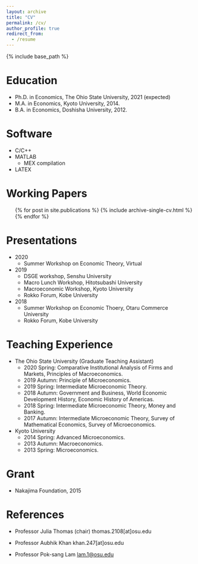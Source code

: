 ```yaml
---
layout: archive
title: "CV"
permalink: /cv/
author_profile: true
redirect_from:
  - /resume
---
```


{% include base_path %}

Education
======
* Ph.D. in Economics, The Ohio State University, 2021 (expected)
* M.A. in Economics, Kyoto University, 2014.
* B.A. in Economics, Doshisha University, 2012.

  
Software
======
* C/C++
* MATLAB
  * MEX compilation
* LATEX

Working Papers
======
  <ul>{% for post in site.publications %}
    {% include archive-single-cv.html %}
  {% endfor %}</ul>
  
Presentations
======
* 2020
  * Summer Workshop on Economic Theory, Virtual
* 2019
  * DSGE workshop, Senshu University
  * Macro Lunch Workshop, Hitotsubashi University
  * Macroeconomic Workshop, Kyoto University
  * Rokko Forum, Kobe University
* 2018
  * Summer Workshop on Economic Thoery, Otaru Commerce University
  * Rokko Forum, Kobe University
  
Teaching Experience
======
* The Ohio State University (Graduate Teaching Assistant)
  * 2020 Spring: Comparative Institutional Analysis of Firms and Markets, Principles of Macroeconomics. 
  * 2019 Autumn: Principle of Microeconomics. 
  * 2019 Spring: Intermediate Microeconomic Theory. 
  * 2018 Autumn: Government and Business, World Economic Development History, Economic History of Americas. 
  * 2018 Spring: Intermediate Microeconomic Theory, Money and Banking. 
  * 2017 Autumn: Intermediate Microeconomic Theory, Survey of Mathematical Economics, Survey of Microeconomics. 
* Kyoto University 
  * 2014 Spring: Advanced Microeconomics. 
  * 2013 Autumn: Macroeconomics. 
  * 2013 Spring: Microeconomics. 
    
Grant
======
* Nakajima Foundation, 2015

References
======
* Professor Julia Thomas (chair)
  thomas.2108[at]osu.edu
  
* Professor Aubhik Khan 
  khan.247[at]osu.edu

* Professor Pok-sang Lam
  lam.1@osu.edu


